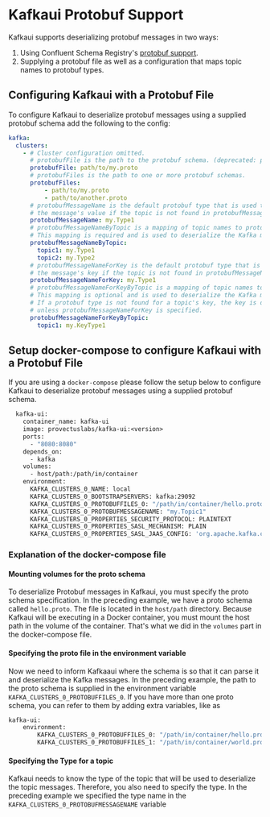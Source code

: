 # Kafkaui Protobuf Support

Kafkaui supports deserializing protobuf messages in two ways:
1. Using Confluent Schema Registry's [protobuf support](https://docs.confluent.io/platform/current/schema-registry/serdes-develop/serdes-protobuf.html).
2. Supplying a protobuf file as well as a configuration that maps topic names to protobuf types.

## Configuring Kafkaui with a Protobuf File

To configure Kafkaui to deserialize protobuf messages using a supplied protobuf schema add the following to the config:
```yaml
kafka:
  clusters:
    - # Cluster configuration omitted.
      # protobufFile is the path to the protobuf schema. (deprecated: please use "protobufFiles")
      protobufFile: path/to/my.proto
      # protobufFiles is the path to one or more protobuf schemas.
      protobufFiles: 
          - path/to/my.proto
          - path/to/another.proto
      # protobufMessageName is the default protobuf type that is used to deserilize
      # the message's value if the topic is not found in protobufMessageNameByTopic.
      protobufMessageName: my.Type1
      # protobufMessageNameByTopic is a mapping of topic names to protobuf types.
      # This mapping is required and is used to deserialize the Kafka message's value.
      protobufMessageNameByTopic:
        topic1: my.Type1
        topic2: my.Type2
      # protobufMessageNameForKey is the default protobuf type that is used to deserilize
      # the message's key if the topic is not found in protobufMessageNameForKeyByTopic.
      protobufMessageNameForKey: my.Type1
      # protobufMessageNameForKeyByTopic is a mapping of topic names to protobuf types.
      # This mapping is optional and is used to deserialize the Kafka message's key.
      # If a protobuf type is not found for a topic's key, the key is deserialized as a string,
      # unless protobufMessageNameForKey is specified.
      protobufMessageNameForKeyByTopic:
        topic1: my.KeyType1
```

## Setup docker-compose to configure Kafkaui with a Protobuf File
If you are using a `docker-compose` please follow the setup below to configure Kafkaui
to deserialize protobuf messages using a supplied protobuf schema.
```dockerfile
  kafka-ui:
    container_name: kafka-ui
    image: provectuslabs/kafka-ui:<version>
    ports:
      - "8080:8080"
    depends_on:
      - kafka
    volumes:
      - host/path:/path/in/container
    environment:
      KAFKA_CLUSTERS_0_NAME: local
      KAFKA_CLUSTERS_0_BOOTSTRAPSERVERS: kafka:29092
      KAFKA_CLUSTERS_0_PROTOBUFFILES_0: "/path/in/container/hello.proto"
      KAFKA_CLUSTERS_0_PROTOBUFMESSAGENAME: "my.Topic1"
      KAFKA_CLUSTERS_0_PROPERTIES_SECURITY_PROTOCOL: PLAINTEXT
      KAFKA_CLUSTERS_0_PROPERTIES_SASL_MECHANISM: PLAIN
      KAFKA_CLUSTERS_0_PROPERTIES_SASL_JAAS_CONFIG: 'org.apache.kafka.common.security.plain.PlainLoginModule required username="client" password="password";'
```
### Explanation of the docker-compose file
#### Mounting volumes for the proto schema
To deserialize Protobuf messages in Kafkaui, you must specify the proto schema specification.
In the preceding example, we have a proto schema called `hello.proto`. The file is located in the `host/path` directory.
Because Kafkaui will be executing in a Docker container, you must mount the host path in the volume of the container.
That's what we did in the `volumes` part in the docker-compose file.

#### Specifying the proto file in the environment variable
Now we need to inform Kafkaaui where the schema is so that it can parse it and deserialize the Kafka messages.
In the preceding example, the path to the proto schema is supplied in the environment variable 
`KAFKA_CLUSTERS_0_PROTOBUFFILES_0`. If you have more than one proto schema, you can refer to them by adding 
extra variables, like as
```dockerfile
kafka-ui:
    environment:
        KAFKA_CLUSTERS_0_PROTOBUFFILES_0: "/path/in/container/hello.proto"
        KAFKA_CLUSTERS_0_PROTOBUFFILES_1: "/path/in/container/world.proto"
```

#### Specifying the Type for a topic
Kafkaui needs to know the type of the topic that will be used to deserialize the topic messages.
Therefore, you also need to specify the type. In the preceding example we specified the type name
in the `KAFKA_CLUSTERS_0_PROTOBUFMESSAGENAME` variable